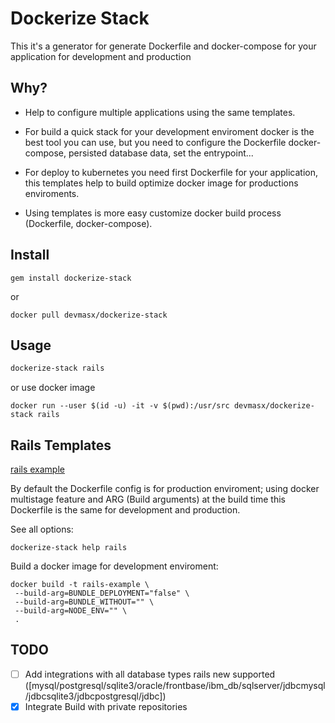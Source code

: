 # Dockerize Stack

This it's a generator for generate Dockerfile and docker-compose for your application for development and production

## Why?

- Help to configure multiple applications using the same templates.

- For build a quick stack for your development enviroment docker is the best tool you can use, but you need to configure the Dockerfile docker-compose, persisted database data, set the entrypoint...

- For deploy to kubernetes you need first Dockerfile for your application, this templates help to build optimize docker image for productions enviroments.

- Using templates is more easy customize docker build process (Dockerfile, docker-compose).

## Install

```
gem install dockerize-stack
```

or

```
docker pull devmasx/dockerize-stack
```

## Usage

```sh
dockerize-stack rails
```

or use docker image

```
docker run --user $(id -u) -it -v $(pwd):/usr/src devmasx/dockerize-stack rails
```

## Rails Templates

[rails example](./examples/rails)

By default the Dockerfile config is for production enviroment; using docker multistage feature and ARG (Build arguments) at the build time this Dockerfile is the same for development and production.

See all options:

```
dockerize-stack help rails
```

Build a docker image for development enviroment:

```
docker build -t rails-example \
 --build-arg=BUNDLE_DEPLOYMENT="false" \
 --build-arg=BUNDLE_WITHOUT="" \
 --build-arg=NODE_ENV="" \
 .
```

## TODO

- [ ] Add integrations with all database types rails new supported ([mysql/postgresql/sqlite3/oracle/frontbase/ibm_db/sqlserver/jdbcmysql/jdbcsqlite3/jdbcpostgresql/jdbc])
- [x] Integrate Build with private repositories
